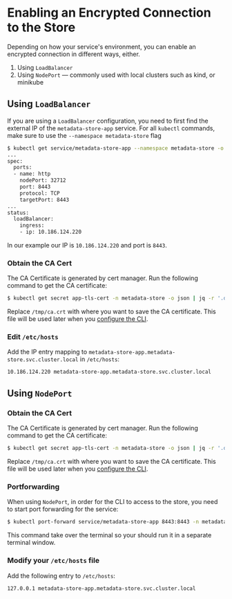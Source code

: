 # Enabling an Encrypted Connection to the Store

Depending on how your service's environment, you can enable an encrypted connection in different ways, either.
1. Using `LoadBalancer` 
1. Using `NodePort` — commonly used with local clusters such as kind, or minikube

## Using `LoadBalancer`

If you are using a `LoadBalancer` configuration, you need to first find the external IP of the `metadata-store-app` service. For all `kubectl` commands, make sure to use the `--namespace metadata-store` flag

```sh
$ kubectl get service/metadata-store-app --namespace metadata-store -o yaml
...
spec:
  ports:
  - name: http
    nodePort: 32712
    port: 8443
    protocol: TCP
    targetPort: 8443
...
status:
  loadBalancer:
    ingress:
    - ip: 10.186.124.220
```

In our example our IP is `10.186.124.220` and port is `8443`.

### Obtain the CA Cert

The CA Certificate is generated by cert manager. Run the following command to get the CA certificate:

```sh
$ kubectl get secret app-tls-cert -n metadata-store -o json | jq -r '.data."ca.crt"' | base64 -d > /tmp/ca.crt
```

Replace `/tmp/ca.crt` with where you want to save the CA certificate. This file will be used later when you [configure the CLI](configure_cli.md).

### Edit `/etc/hosts`

Add the IP entry mapping to `metadata-store-app.metadata-store.svc.cluster.local` in `/etc/hosts`:

```
10.186.124.220 metadata-store-app.metadata-store.svc.cluster.local
```

## Using `NodePort`

### Obtain the CA Cert

The CA Certificate is generated by cert manager. Run the following command to get the CA certificate:

```sh
$ kubectl get secret app-tls-cert -n metadata-store -o json | jq -r '.data."ca.crt"' | base64 -d > /tmp/ca.crt
```

Replace `/tmp/ca.crt` with where you want to save the CA certificate. This file will be used later when you [configure the CLI](configure_cli.md).

### Portforwarding
When using `NodePort`, in order for the CLI to access to the store, you need to start port forwarding for the service:

```sh
$ kubectl port-forward service/metadata-store-app 8443:8443 -n metadata-store
```

This command take over the terminal so your should run it in a separate terminal window.

### Modify your `/etc/hosts` file

Add the following entry to `/etc/hosts`:

```
127.0.0.1 metadata-store-app.metadata-store.svc.cluster.local
```
